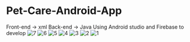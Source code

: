 # Pet-Care-Android-App
Front-end -> xml
Back-end -> Java
Using Android studio and Firebase to develop
![7](https://user-images.githubusercontent.com/86880920/210698183-72a1109c-c3dc-4a3e-a5b5-5282fdc3136e.png)
![6](https://user-images.githubusercontent.com/86880920/210698205-25d7cd0a-7a7a-48ee-bb38-62fd46e2814d.png)
![5](https://user-images.githubusercontent.com/86880920/210698225-9ba248f3-549b-447e-8cdb-3b11e1c1fe71.png)
![4](https://user-images.githubusercontent.com/86880920/210698237-51c48051-7308-4c0c-a253-ef6f2b43e1a9.png)
![3](https://user-images.githubusercontent.com/86880920/210698242-a647f150-16bb-4e5e-b433-54506f6f7948.png)
![2](https://user-images.githubusercontent.com/86880920/210698263-330107c3-4455-4562-8b05-1199a6244eed.png)
![1](https://user-images.githubusercontent.com/86880920/210698272-96629532-544a-4deb-b59e-e62842313349.png)
